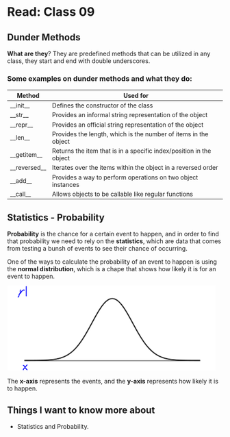 # Read: Class 09

## Dunder Methods

**What are they**? They are predefined methods that can be utilized in any class, they start and end with double underscores.

### Some examples on dunder methods and what they do:

|**Method**|**Used for**|
|----------|------------|
|\_\_init\_\_|Defines the constructor of the class|
|\_\_str\_\_|Provides an informal string representation of the object|
|\_\_repr\_\_|Provides an official string representation of the object|
|\_\_len\_\_|Provides the length, which is the number of items in the object|
|\_\_getitem\_\_|Returns the item that is in a specific index/position in the object|
|\_\_reversed\_\_|Iterates over the items within the object in a reversed order|
|\_\_add\_\_|Provides a way to perform operations on two object instances|
|\_\_call\_\_|Allows objects to be callable like regular functions|

## Statistics - Probability

**Probability** is the chance for a certain event to happen, and in order to find that probability we need to rely on the **statistics**, which are data that comes from testing a bunsh of events to see their chance of occurring.

One of the ways to calculate the probability of an event to happen is using the **normal distribution**, which is a chape that shows how likely it is for an event to happen.

![normal dis pic](./img/noramal_dis.PNG)

The **x-axis** represents the events, and the **y-axis** represents how likely it is to happen.


 
## Things I want to know more about

- Statistics and Probability.